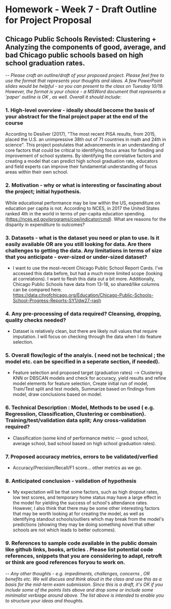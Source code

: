 # Homework - Week 7 - Draft Outline for Project Proposal #
## Chicago Public Schools Revisted: Clustering + Analyzing the components of good, average, and bad Chicago public schools based on high school graduation rates.
--
*Please craft an outline/draft of your proposed project. Please feel free to use the format that represents your thoughts and ideas.
A few PowerPoint slides would be helpful - so you can present to the class on Tuesday 10/19. 
However, the format is your choice - a MSWord document that represents a 'paper' outline is OK , as well. Overall it should include:*

### 1. High-level overview - ideally should become the basis of your abstract for the final project paper at the end of the course
According to Desilver (2017), "The most recent PISA results, from 2015, placed the U.S. an unimpressive 38th out of 71 countries in math and 24th in science". 
This project postulates that advancements in an understanding of core factors that could be critical to identifying focus areas for funding and improvement of school systems. By identifying the correlative factors and creating a model that can predict high school graduation rate, educators and field experts can improve their fundamental understanding of focus areas within their own school.

### 2. Motivation - why or what is interesting or fascinating about the project; initial hypothesis.
While educational performance may be low within the US, expenditure on education per capita is not. According to NCES, in 2017 the United States ranked 4th in the world in terms of per-capita education spending. (https://nces.ed.gov/programs/coe/indicator/cmd). What are reasons for the disparity in expenditure to outcomes?

### 3. Datasets - what is the dataset you need or plan to use. Is it easily available OR are you still looking for data. Are there challenges to getting the data. Any limitations in terms of size that you anticipate - over-sized or under-sized dataset? 

- I want to use the most-recent Chicago Public School Report Cards. I've accessed this data before, but had a much more limited scope (looking at correlations). I want to flesh this data out a bit more. Additionally, Chicago Public Schools have data from 13-18, so shared/like columns can be compared here.
https://data.cityofchicago.org/Education/Chicago-Public-Schools-School-Progress-Reports-SY1/dw27-rash

### 4. Any pre-processing of data required? Cleansing, dropping, quality checks needed?
- Dataset is relatively clean, but there are likely null values that require imputation. I will focus on checking through the data when I do feature selection.

### 5. Overall flow/logic of the analyis. ( need not be technical ; the model etc. can be specified in a seperate section, if needed).
- Feature selection and proposed target (graduation rates) --> Clustering KNN or DBSCAN models and check for accuracy, yield results and refine model elements for feature selection, Create initial run of model, Train/Test split and test models, Summarize based on findings from model, draw conclusions based on model. 

### 6. Technical Description : Model, Methods to be used ( e.g. Regressiion, Classification, Clustering or combination). Training/test/validation data split; Any cross-validation required? 
- Classification (some kind of performance metric -- good school, average school, bad school based on high school graduation rates).

### 7. Proposed accuracy metrics, errors to be validated/verfied
- Accuracy/Precision/Recall/F1 score... other metrics as we go.

### 8. Anticipated conclusion - validation of hypothesis
- My expectation will be that some factors, such as high dropout rates, low test scores, and temporary home status may have a large effect in the model for yielding the success of school's attendance rates. However, I also think that there may be some other interesting factors that may be worth looking at for creating the model, as well as identifying standout schools/outliers which may break from the model's predictions (showing they may be doing something novel that other schools are not which leads to better outcomes). 

### 9. References to sample code available in the public domain like github links, books, articles . Please list potential code references, snippets that you are considering to adapt, retroft or think are good references foryou to work on.

--
*Any other thoughts - e.g. impediments, challenges, concerns , OR benefits etc. 
We will discuss and think aloud in the class and use this as a basis for the mid-term exam submission. Since this is a draft, it's OK if you include some of the points lists above and drop some or include some minimalist verbiage around above. The list above is intended to enable you to structure your ideas and thoughts.*
